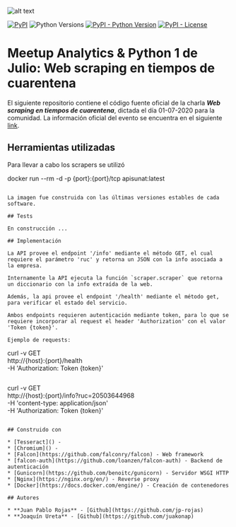 ![alt text](https://secure.meetupstatic.com/photos/event/8/8/6/5/highres_490894917.jpeg)

[![PyPI](https://img.shields.io/pypi/v/virtualenv?style=flat-square)](https://pypi.org/project/virtualenv)
![Python Versions](https://img.shields.io/badge/Python-3.8-blue.svg)
[![PyPI - Python Version](https://img.shields.io/pypi/pyversions/virtualenv?style=flat-square)](https://pypi.org/project/virtualenv)
[![PyPI - License](https://img.shields.io/pypi/l/virtualenv?style=flat-square)](https://opensource.org/licenses/MIT)


# Meetup Analytics & Python 1 de Julio: Web scraping en tiempos de cuarentena

El siguiente repositorio contiene el código fuente oficial de la charla ***Web scraping en tiempos de cuarentena***, dictada el día 01-07-2020 para la comunidad. La información oficial del evento se encuentra en el siguiente [link](https://www.meetup.com/Analytics-y-Python/events/271358503/).

## Herramientas utilizadas

Para llevar a cabo los scrapers se utilizó 



docker run --rm -d -p {port}:{port}/tcp apisunat:latest
````

La imagen fue construida con las últimas versiones estables de cada software.

## Tests

En construcción ...

## Implementación

La API provee el endpoint '/info' mediante el método GET, el cual requiere el parámetro 'ruc' y retorna un JSON con la info asociada a la empresa.

Internamente la API ejecuta la función `scraper.scraper` que retorna un diccionario con la info extraída de la web.

Además, la api provee el endpoint '/health' mediante el método get, para verificar el estado del servicio.

Ambos endpoints requieren autenticación mediante token, para lo que se requiere incorporar al request el header 'Authorization' con el valor 'Token {token}'.

Ejemplo de requests:

````
curl -v GET \
    http://{host}:{port}/health \
    -H 'Authorization: Token {token}'
````

````
curl -v GET \
    http://{host}:{port}/info?ruc=20503644968 \
    -H 'content-type: application/json' \
    -H 'Authorization: Token {token}'
````

## Construido con

* [Tesseract]() - 
* [Chromium]() - 
* [Falcon](https://github.com/falconry/falcon) - Web framework
* [falcon-auth](https://github.com/loanzen/falcon-auth) - Backend de autenticación
* [Gunicorn](https://github.com/benoitc/gunicorn) - Servidor WSGI HTTP
* [Nginx](https://nginx.org/en/) - Reverse proxy
* [Docker](https://docs.docker.com/engine/) - Creación de contenedores

## Autores

* **Juan Pablo Rojas** - [Github](https://github.com/jp-rojas)
* **Joaquín Ureta** - [Github](https://github.com/juakonap)
